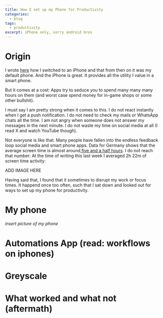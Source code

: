 ```yaml
---
title: How I set up my Phone for Productivity
categories:
  - blog
tags:
  - productivity
excerpt: iPhone only, sorry android bros
---
```


# Origin

I wrote [here][wishlist] how I switched to an iPhone and that from then on it was my default phone. And the iPhone is great. It  provides all the utility I value in a smart phone.

But it comes at a cost: Apps try to seduce you to spend many many many hours on them (and worst case spend money for in-game shops or some other bullshit).

I must say I am pretty strong when it comes to this. I do not react instantly when I get a push notification. I do not need to check my mails or WhatsApp chats all the time. I am not angry when someone does not answer my messages in the next minute. I do not waste my time on social media at all (I read X and watch YouTube though).

Not everyone is like that. Many people have fallen into the endless feedback loop social media and smart phone apps. Data for Germany shows that the average screen time is almost around[ five and a half hours](https://www.comparitech.com/tv-streaming/screen-time-statistics/). I do not reach that number: At the time of writing this last week I averaged 2h 22m of screen time activity:

ADD IMAGE HERE

Having said that, I found that it sometimes to disrupt my work or focus times. It happend once too often, such that I sat down and looked out for ways to set up my phone for productivity.



# My phone
_insert picture of my phone_

# Automations App (read: workflows on iphones)

# Greyscale


# What worked and what not (aftermath)


[wishlist]: google.com
